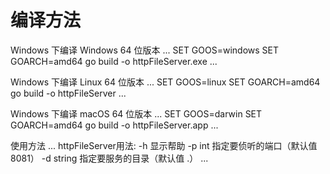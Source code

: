 <h1>编译方法</h1>

Windows 下编译 Windows 64 位版本
...
SET GOOS=windows
SET GOARCH=amd64
go build -o httpFileServer.exe
...

Windows 下编译 Linux 64 位版本
...
SET GOOS=linux
SET GOARCH=amd64
go build -o httpFileServer
...

Windows 下编译 macOS 64 位版本
...
SET GOOS=darwin
SET GOARCH=amd64
go build -o httpFileServer.app
...

使用方法
...
httpFileServer用法:
  -h                显示帮助
  -p int            指定要侦听的端口（默认值 8081）
  -d string         指定要服务的目录（默认值 .）
...
